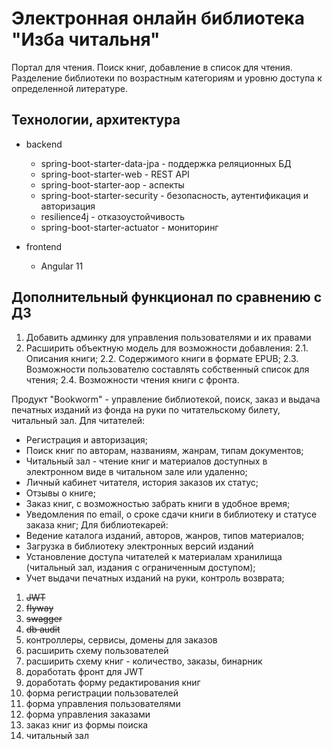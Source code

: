 # Электронная онлайн библиотека "Изба читальня"

Портал для чтения. Поиск книг, добавление в список для чтения. Разделение библиотеки по возрастным категориям и уровню доступа к определенной литературе. 

## Технологии, архитектура

* backend
  - spring-boot-starter-data-jpa - поддержка реляционных БД
  - spring-boot-starter-web - REST API
  - spring-boot-starter-aop - аспекты
  - spring-boot-starter-security - безопасность, аутентификация и авторизация
  - resilience4j - отказоустойчивость
  - spring-boot-starter-actuator - мониторинг

* frontend
  - Angular 11
    
## Дополнительный функционал по сравнению с ДЗ

1. Добавить админку для управления пользователями и их правами
2. Расширить объектную модель для возможности добавления:
   2.1. Описания книги;
   2.2. Содержимого книги в формате EPUB;
   2.3. Возможности пользователю составлять собственный список для чтения; 
   2.4. Возможности чтения книги с фронта.


Продукт "Bookworm" - управление библиотекой, поиск, заказ и выдача печатных изданий из фонда на руки по читательскому билету, читальный зал.
Для читателей:
- Регистрация и авторизация;
- Поиск книг по авторам, названиям, жанрам, типам документов;
- Читальный зал - чтение книг и материалов доступных в электронном виде в читальном зале или удаленно;
- Личный кабинет читателя, история заказов их статус;
- Отзывы о книге;
- Заказ книг, с возможностью забрать книги в удобное время;
- Уведомления по email, о сроке сдачи книги в библиотеку и статусе заказа книг;
  Для библиотекарей:
- Ведение каталога изданий, авторов, жанров, типов материалов;
- Загрузка в библиотеку электронных версий изданий
- Установление доступа читателей к материалам хранилища (читальный зал, издания с ограниченным доступом);
- Учет выдачи печатных изданий на руки, контроль возврата;


1. ~~JWT~~
2. ~~flyway~~
3. ~~swagger~~
4. ~~db audit~~
3. контроллеры, сервисы, домены для заказов
5. расширить схему пользователей
6. расширить схему книг - количество, заказы, бинарник
7. доработать фронт для JWT
8. доработать форму редактирования книг
9. форма регистрации пользователей
10. форма управления пользователями
11. форма управления заказами
12. заказ книг из формы поиска
13. читальный зал
